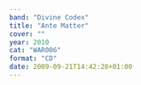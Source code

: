 ```yaml
---
band: "Divine Codex"
title: "Ante Matter"
cover: ""
year: 2010
cat: "WAR006"
format: "CD"
date: 2009-09-21T14:42:28+01:00
---
```

